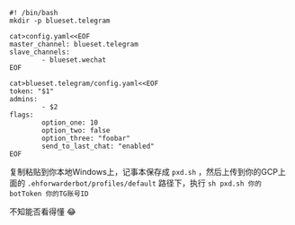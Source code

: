 ```
#! /bin/bash
mkdir -p blueset.telegram

cat>config.yaml<<EOF
master_channel: blueset.telegram
slave_channels:
        - blueset.wechat
EOF

cat>blueset.telegram/config.yaml<<EOF
token: "$1"
admins:
        - $2
flags:
        option_one: 10
        option_two: false
        option_three: "foobar"
        send_to_last_chat: "enabled"
EOF
```
复制粘贴到你本地Windows上，记事本保存成 `pxd.sh` ，然后上传到你的GCP上面的 `.ehforwarderbot/profiles/default` 路径下，执行 
`sh pxd.sh 你的botToken 你的TG账号ID`

不知能否看得懂 😂
